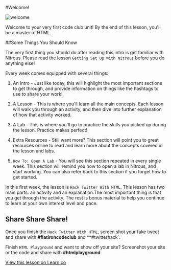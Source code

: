 #Welcome!

<img src="https://s3.amazonaws.com/after-school-assets/welcome.jpg" alt="welcome">

Welcome to your very first code club unit! By the end of this lesson, you'll be a master of HTML.

##Some Things You Should Know

The very first thing you should do after reading this intro is get familiar with Nitrous. Please read the lesson `Getting Set Up With Nitrous` before you do anything else!

Every week comes equipped with several things:

1. An Intro - Just like today, this will highlight the most important sections to get through, and provide information on things like the hashtags to use to share your work!

2. A Lesson - This is where you'll learn all the main concepts. Each lesson will walk you through an activity, and then dive into further explanation of how that activity worked.

3. A Lab - This is where you'll go to practice the skills you picked up during the lesson. Practice makes perfect!

4. Extra Resources - Still want more? This section will point you to great resources online to read and learn more about the concepts covered in the lesson and labs.

5. `How To: Open A Lab` - You will see this section repeated in every single week. This section will remind you how to open a lab in Nitrous, and start working. You can also refer back to this section if you forget how to get started.

In this first week, the lesson is `Hack Twitter With HTML`. This lesson has two main parts: an activity and an explanation.The most important thing is that you get through the activity. The rest is bonus material to help you continue to learn at your own interest level and pace.


## Share Share Share!

Once you finish the `Hack Twitter With HTML`, screen shot your fake tweet and share with **\#flatironcodeclub** and **\#twitterhack`.

Finish `HTML Playground` and want to show off your site? Screenshot your site or the code and share with **\#htmlplayground**


<a href='https://learn.co/lessons/hs-coding-club-html-lesson1-intro' data-visibility='hidden'>View this lesson on Learn.co</a>
